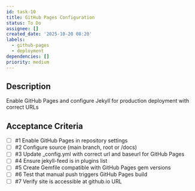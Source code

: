 ```yaml
---
id: task-10
title: GitHub Pages Configuration
status: To Do
assignee: []
created_date: '2025-10-20 08:20'
labels:
  - github-pages
  - deployment
dependencies: []
priority: medium
---
```


## Description

<!-- SECTION:DESCRIPTION:BEGIN -->
Enable GitHub Pages and configure Jekyll for production deployment with correct URLs
<!-- SECTION:DESCRIPTION:END -->

## Acceptance Criteria
<!-- AC:BEGIN -->
- [ ] #1 Enable GitHub Pages in repository settings
- [ ] #2 Configure source (main branch, root or /docs)
- [ ] #3 Update _config.yml with correct url and baseurl for GitHub Pages
- [ ] #4 Ensure jekyll-feed is in plugins list
- [ ] #5 Create Gemfile compatible with GitHub Pages gem versions
- [ ] #6 Test that manual push triggers GitHub Pages build
- [ ] #7 Verify site is accessible at github.io URL
<!-- AC:END -->
